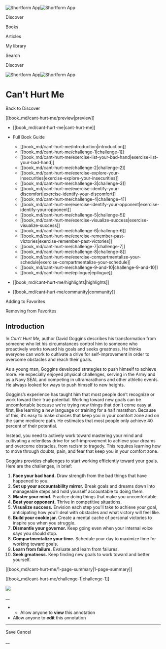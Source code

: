 ![Shortform App](/img/logo.36a2399e.svg)![Shortform App](/img/logo-dark.70c1b072.svg)

Discover

Books

Articles

My library

Search

Discover

![Shortform App](/img/logo.36a2399e.svg)![Shortform App](/img/logo-dark.70c1b072.svg)

# Can't Hurt Me

Back to Discover

[[book_md/cant-hurt-me/preview|preview]]

  * [[book_md/cant-hurt-me|cant-hurt-me]]
  * Full Book Guide

    * [[book_md/cant-hurt-me/introduction|introduction]]
    * [[book_md/cant-hurt-me/challenge-1|challenge-1]]
    * [[book_md/cant-hurt-me/exercise-list-your-bad-hand|exercise-list-your-bad-hand]]
    * [[book_md/cant-hurt-me/challenge-2|challenge-2]]
    * [[book_md/cant-hurt-me/exercise-explore-your-insecurities|exercise-explore-your-insecurities]]
    * [[book_md/cant-hurt-me/challenge-3|challenge-3]]
    * [[book_md/cant-hurt-me/exercise-identify-your-discomfort|exercise-identify-your-discomfort]]
    * [[book_md/cant-hurt-me/challenge-4|challenge-4]]
    * [[book_md/cant-hurt-me/exercise-identify-your-opponent|exercise-identify-your-opponent]]
    * [[book_md/cant-hurt-me/challenge-5|challenge-5]]
    * [[book_md/cant-hurt-me/exercise-visualize-success|exercise-visualize-success]]
    * [[book_md/cant-hurt-me/challenge-6|challenge-6]]
    * [[book_md/cant-hurt-me/exercise-remember-past-victories|exercise-remember-past-victories]]
    * [[book_md/cant-hurt-me/challenge-7|challenge-7]]
    * [[book_md/cant-hurt-me/challenge-8|challenge-8]]
    * [[book_md/cant-hurt-me/exercise-compartmentalize-your-schedule|exercise-compartmentalize-your-schedule]]
    * [[book_md/cant-hurt-me/challenge-9-and-10|challenge-9-and-10]]
    * [[book_md/cant-hurt-me/epilogue|epilogue]]
  * [[book_md/cant-hurt-me/highlights|highlights]]
  * [[book_md/cant-hurt-me/community|community]]



Adding to Favorites 

Removing from Favorites 

## Introduction

In _Can’t Hurt Me,_ author David Goggins describes his transformation from someone who let his circumstances control him to someone who proactively works toward his goals and seeks greatness. He thinks everyone can work to cultivate a drive for self-improvement in order to overcome obstacles and reach their goals.

As a young man, Goggins developed strategies to push himself to achieve more. He especially enjoyed physical challenges, serving in the Army and as a Navy SEAL and competing in ultramarathons and other athletic events. He always looked for ways to push himself to new heights.

Goggins’s experience has taught him that most people don’t recognize or work toward their true potential. Working toward new goals can be uncomfortable because we’re trying new things that don’t come easy at first, like learning a new language or training for a half marathon. Because of this, it’s easy to make choices that keep you in your comfort zone and on the same mediocre path. He estimates that most people only achieve 40 percent of their potential.

Instead, you need to actively work toward mastering your mind and cultivating a relentless drive for self-improvement to achieve your dreams and overcome obstacles, from racism to tragedy. This requires learning how to move through doubts, pain, and fear that keep you in your comfort zone.

Goggins provides challenges to start working efficiently toward your goals. Here are the challenges, in brief:

  1. **Face your bad hand.** Draw strength from the bad things that have happened to you.
  2. **Set up your accountability mirror.** Break goals and dreams down into manageable steps and hold yourself accountable to doing them.
  3. **Master your mind.** Practice doing things that make you uncomfortable.
  4. **Best your opponent.** Thrive in competitive situations.
  5. **Visualize success.** Envision each step you’ll take to achieve your goal, anticipating how you’ll deal with obstacles and what victory will feel like.
  6. **Build your cookie jar.** Create a mental cache of personal victories to inspire you when you struggle.
  7. **Dismantle your governor.** Keep going even when your internal voice says you should stop.
  8. **Compartmentalize your time.** Schedule your day to maximize time for working toward goals.
  9. **Learn from failure.** Evaluate and learn from failures.
  10. **Seek greatness.** Keep finding new goals to work toward and better yourself.



[[book_md/cant-hurt-me/1-page-summary|1-page-summary]]

[[book_md/cant-hurt-me/challenge-1|challenge-1]]

![](https://bat.bing.com/action/0?ti=56018282&Ver=2&mid=5187aeb4-6687-41ea-986b-7c209375a04e&sid=49fff5b0636c11eeb9c611038afc8668&vid=4a005010636c11ee80c703d4c4a7acd5&vids=0&msclkid=N&pi=0&lg=en-US&sw=800&sh=600&sc=24&nwd=1&tl=Shortform%20%7C%20Book&p=https%3A%2F%2Fwww.shortform.com%2Fapp%2Fbook%2Fcant-hurt-me%2Fintroduction&r=&lt=423&evt=pageLoad&sv=1&rn=827063)

__

  *   * Allow anyone to **view** this annotation
  * Allow anyone to **edit** this annotation



* * *

Save Cancel

__



